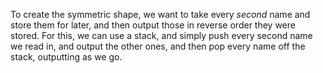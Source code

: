 To create the symmetric shape, we want to take every *second* name and store them for later, and then output those in reverse order they were stored. For this, we can use a stack, and simply push every second name we read in, and output the other ones, and then pop every name off the stack, outputting as we go.
